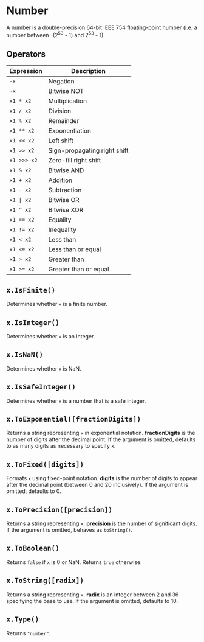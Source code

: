 # Number

 A number is a double-precision 64-bit IEEE 754 floating-point number (i.e. a number between -(2<sup>53</sup> - 1) and 2<sup>53</sup> - 1).

## Operators

| Expression | Description
| --- | ---
| `-x` | Negation
| `~x` | Bitwise NOT 
| `x1 * x2` | Multiplication
| `x1 / x2` | Division
| `x1 % x2` | Remainder
| `x1 ** x2` | Exponentiation
| `x1 << x2` | Left shift
| `x1 >> x2` | Sign-propagating right shift
| `x1 >>> x2` | Zero-fill right shift
| `x1 & x2` | Bitwise AND
| `x1 + x2` | Addition
| `x1 - x2` | Subtraction
| `x1 \| x2` | Bitwise OR
| `x1 ^ x2` | Bitwise XOR
| `x1 == x2` | Equality
| `x1 != x2` | Inequality
| `x1 < x2` |  Less than
| `x1 <= x2` | Less than or equal
| `x1 > x2` |  Greater than
| `x1 >= x2` | Greater than or equal

## `x.IsFinite()`

 Determines whether `x` is a finite number.

## `x.IsInteger()`

 Determines whether `x` is an integer.

## `x.IsNaN()`

 Determines whether `x` is NaN.

## `x.IsSafeInteger()`

 Determines whether `x` is a number that is a safe integer.

## `x.ToExponential([fractionDigits])`

 Returns a string representing `x` in exponential notation. **fractionDigits** is the number of digits after the decimal point. If the argument is omitted, defaults to as many digits as necessary to specify `x`.

## `x.ToFixed([digits])`

 Formats `x` using fixed-point notation. **digits** is the number of digits to appear after the decimal point (between 0 and 20 inclusively). If the argument is omitted, defaults to 0.

## `x.ToPrecision([precision])`

 Returns a string representing `x`. **precision** is the number of significant digits. If the argument is omitted, behaves as `toString()`.

## `x.ToBoolean()`

 Returns `false` if `x` is 0 or NaN. Returns `true` otherwise.

## `x.ToString([radix])`

 Returns a string representing `x`. **radix** is an integer between 2 and 36 specifying the base to use. If the argument is omitted, defaults to 10.

## `x.Type()`

 Returns `"number"`.

